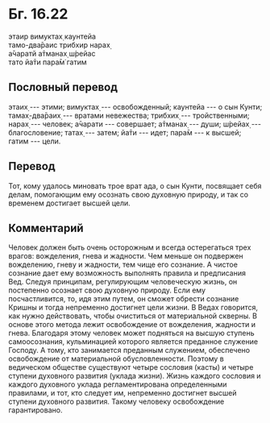 # Бг. 16.22
этаир вимуктах̣ каунтейа<br/>
тамо-два̄раис трибхир нарах̣<br/>
а̄чаратй а̄тманах̣ ш́рейас<br/>
тато йа̄ти пара̄м̇ гатим
## Пословный перевод

этаих̣ --- этими; вимуктах̣ --- освобожденный; каунтейа --- о сын Кунти;
тамах̣-два̄раих̣ --- вратами невежества; трибхих̣ --- тройственными; нарах̣
--- человек; а̄чарати --- совершает; а̄тманах̣ --- души; ш́рейах̣ ---
благословение; татах̣ --- затем; йа̄ти --- идет; пара̄м --- к высшей; гатим
--- цели.

## Перевод

Тот, кому удалось миновать трое врат ада, о сын Кунти, посвящает себя
делам, помогающим ему осознать свою духовную природу, и так со временем
достигает высшей цели.

## Комментарий

Человек должен быть очень осторожным и всегда остерегаться трех врагов:
вожделения, гнева и жадности. Чем меньше он подвержен вожделению, гневу
и жадности, тем чище его сознание. А чистое сознание дает ему
возможность выполнять правила и предписания Вед. Следуя принципам,
регулирующим человеческую жизнь, он постепенно осознает свою духовную
природу. Если ему посчастливится, то, идя этим путем, он сможет обрести
сознание Кришны и тогда непременно достигнет цели жизни. В Ведах
говорится, как нужно действовать, чтобы очиститься от материальной
скверны. В основе этого метода лежит освобождение от вожделения,
жадности и гнева. Благодаря этому человек может подняться на высшую
ступень самоосознания, кульминацией которого является преданное служение
Господу. А тому, кто занимается преданным служением, обеспечено
освобождение от материальной обусловленности. Поэтому в ведическом
обществе существуют четыре сословия (касты) и четыре ступени духовного
развития (уклада жизни). Жизнь каждого сословия и каждого духовного
уклада регламентирована определенными правилами, и тот, кто следует им,
непременно достигнет высшей ступени духовного развития. Такому человеку
освобождение гарантировано.
